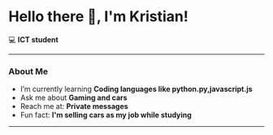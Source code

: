 # Hello there 👋, I'm Kristian!

💻 **ICT student**

---

### About Me
-  I’m currently learning **Coding languages like python.py,javascript.js**
-  Ask me about **Gaming and cars**
-  Reach me at: **Private messages**
-  Fun fact: **I'm selling cars as my job while studying**

---
